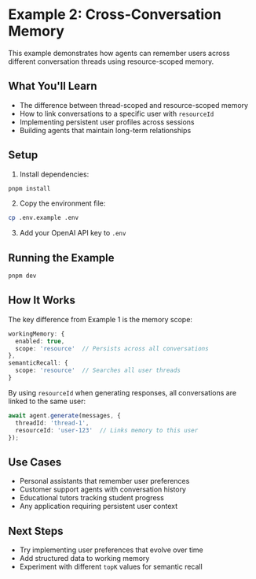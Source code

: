 # Example 2: Cross-Conversation Memory

This example demonstrates how agents can remember users across different conversation threads using resource-scoped memory.

## What You'll Learn

- The difference between thread-scoped and resource-scoped memory
- How to link conversations to a specific user with `resourceId`
- Implementing persistent user profiles across sessions
- Building agents that maintain long-term relationships

## Setup

1. Install dependencies:
```bash
pnpm install
```

2. Copy the environment file:
```bash
cp .env.example .env
```

3. Add your OpenAI API key to `.env`

## Running the Example

```bash
pnpm dev
```

## How It Works

The key difference from Example 1 is the memory scope:

```typescript
workingMemory: { 
  enabled: true,
  scope: 'resource'  // Persists across all conversations
},
semanticRecall: {
  scope: 'resource'  // Searches all user threads
}
```

By using `resourceId` when generating responses, all conversations are linked to the same user:

```typescript
await agent.generate(messages, {
  threadId: 'thread-1',
  resourceId: 'user-123'  // Links memory to this user
});
```

## Use Cases

- Personal assistants that remember user preferences
- Customer support agents with conversation history
- Educational tutors tracking student progress
- Any application requiring persistent user context

## Next Steps

- Try implementing user preferences that evolve over time
- Add structured data to working memory
- Experiment with different `topK` values for semantic recall